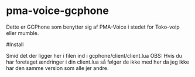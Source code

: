 # pma-voice-gcphone
Dette er GCPhone som benytter sig af PMA-Voice i stedet for Toko-voip eller mumble.


#Install

Smid det der ligger her i filen ind i gcphone/client/client.lua 
OBS: Hvis du har foretaget ændringer i din client.lua så følger de ikke med her da jeg ikke har den samme version som alle jer andre.
